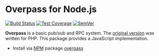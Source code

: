 # Overpass for Node.js

[![Build Status]](https://travis-ci.org/IcecaveStudios/overpass-js)
[![Test Coverage]](https://coveralls.io/r/IcecaveStudios/overpass-js?branch=master)
[![SemVer]](http://semver.org)

[build status]: http://img.shields.io/travis/IcecaveStudios/overpass-js/master.svg?style=flat-square
[semver]: https://img.shields.io/npm/v/overpass.svg
[test coverage]: http://img.shields.io/coveralls/IcecaveStudios/overpass-js/master.svg?style=flat-square

**Overpass** is a basic pub/sub and RPC system. The [original version] was
written for PHP. This package provides a JavaScript implementation.

[original version]: https://github.com/IcecaveStudios/overpass

- Install via [NPM] package [overpass]

[NPM]: http://npmjs.org/
[overpass]: https://www.npmjs.org/package/overpass
